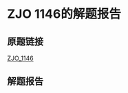 # ZJO 1146的解题报告## 原题链接[ZJO_1146](https://zoj.pintia.cn/problem-sets/91827364500/problems/91827364645)## 解题报告